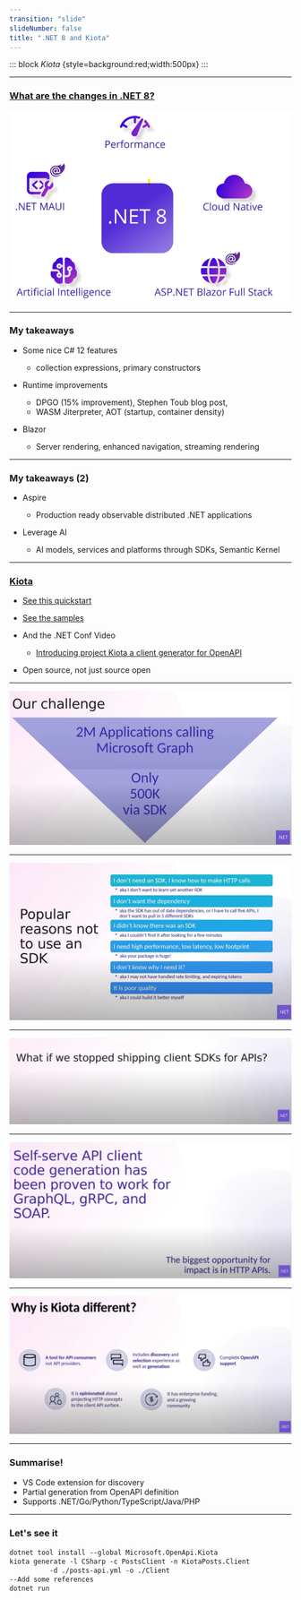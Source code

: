 ```yaml
---
transition: "slide"
slideNumber: false
title: ".NET 8 and Kiota"
---
```


::: block
*Kiota* {style=background:red;width:500px}
:::

---

### [What are the changes in .NET 8?](https://devblogs.microsoft.com/dotnet/announcing-dotnet-8)


![This book](images/net8.png)

---

### My takeaways

- Some nice C# 12 features 
  - collection expressions, primary constructors

- Runtime improvements
  - DPGO (15% improvement), Stephen Toub blog post, 
  - WASM Jiterpreter, AOT (startup, container density) 

- Blazor
  - Server rendering, enhanced navigation, streaming rendering

---

### My takeaways (2)

- Aspire
  - Production ready observable distributed .NET applications

- Leverage AI
  - AI models, services and platforms through SDKs, Semantic Kernel

---

### [Kiota](https://github.com/microsoft/kiota)

- [See this quickstart](https://learn.microsoft.com/en-us/openapi/kiota/quickstarts/dotnet)

- [See the samples](https://github.com/microsoft/kiota-samples)

- And the .NET Conf Video
  - [Introducing project Kiota a client generator for OpenAPI](https://www.youtube.com/watch?v=sQ9Pv-rQ1s8) 

- Open source, not just source open

---

![Challenge](images/challenge.png)

---

![No SDK](images/nosdk.png)

---

![Self-serve](images/stop.png)

---

![Self-serve](images/selfserve.png)

---

![Different](images/different.png)

---

### Summarise!

- VS Code extension for discovery
- Partial generation from OpenAPI definition
- Supports .NET/Go/Python/TypeScript/Java/PHP

---

### Let's see it

```
dotnet tool install --global Microsoft.OpenApi.Kiota
kiota generate -l CSharp -c PostsClient -n KiotaPosts.Client
          -d ./posts-api.yml -o ./Client
--Add some references
dotnet run
```

